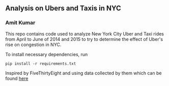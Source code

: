 ## Analysis on Ubers and Taxis in NYC
### Amit Kumar

This repo contains code used to analyze New York City Uber and Taxi rides from April to June of 2014 and 2015 to try to determine the effect of Uber's rise on congestion in NYC.

To install necessary dependencies, run
```
pip install -r requirements.txt
```

Inspired by FiveThirtyEight and using data collected by them which can be found [here](https://github.com/fivethirtyeight/uber-tlc-foil-response/)

